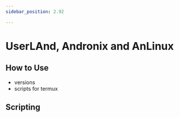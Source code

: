 ```yaml
---
sidebar_position: 2.92

---
```


# UserLAnd, Andronix and AnLinux
## How to Use

- versions
- scripts for termux

## Scripting
